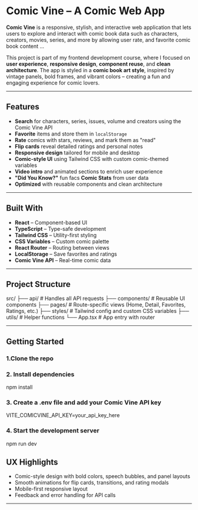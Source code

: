 # Comic Vine – A Comic Web App

**Comic Vine** is a responsive, stylish, and interactive web application that lets users to explore and interact with comic book data such as characters, creators, movies, series, and more by allowing user  rate, and favorite comic book content ...

This project is part of my frontend development course, where I focused on **user experience**, **responsive design**, **component reuse**, and **clean architecture**. The app is styled in a **comic book art style**, inspired by vintage panels, bold frames, and vibrant colors – creating a fun and engaging experience for comic lovers.

---

## Features

-  **Search** for characters, series, issues, volume and creators using the Comic Vine API  
-  **Favorite** items and store them in `localStorage`  
-  **Rate** comics with stars, reviews, and mark them as "read"  
-  **Flip cards** reveal detailed ratings and personal notes  
-  **Responsive design** tailored for mobile and desktop  
-  **Comic-style UI** using Tailwind CSS with custom comic-themed variables  
-  **Video intro** and animated sections to enrich user experience  
-  **"Did You Know?"** fun facs **Comic Stats** from user data  
-  **Optimized** with reusable components and clean architecture  

---

## Built With

- **React** – Component-based UI  
- **TypeScript** – Type-safe development  
- **Tailwind CSS** – Utility-first styling  
- **CSS Variables** – Custom comic palette  
- **React Router** – Routing between views  
- **LocalStorage** – Save favorites and ratings  
- **Comic Vine API** – Real-time comic data  

---

## Project Structure
src/
├── api/ # Handles all API requests
├── components/ # Reusable UI components
├── pages/ # Route-specific views (Home, Detail, Favorites, Ratings, etc.)
├── styles/ # Tailwind config and custom CSS variables
├── utils/ # Helper functions
└── App.tsx # App entry with router


---

## Getting Started

### 1.Clone the repo
### 2. Install dependencies
npm install
### 3. Create a .env file and add your Comic Vine API key
VITE_COMICVINE_API_KEY=your_api_key_here
### 4. Start the development server
npm run dev

## UX Highlights
- Comic-style design with bold colors, speech bubbles, and panel layouts
- Smooth animations for flip cards, transitions, and rating modals
- Mobile-first responsive layout
- Feedback and error handling for API calls


---
